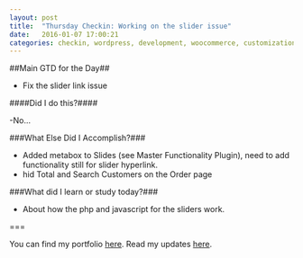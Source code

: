 ```yaml
---
layout: post
title:  "Thursday Checkin: Working on the slider issue"
date:   2016-01-07 17:00:21
categories: checkin, wordpress, development, woocommerce, customization
---
```


##Main GTD for the Day##

- Fix the slider link issue

####Did I do this?####

-No...

###What Else Did I Accomplish?###

- Added metabox to Slides (see Master Functionality Plugin), need to add functionality still for slider hyperlink.
- hid Total and Search Customers on the Order page

###What did I learn or study today?###

- About how the php and javascript for the sliders work.

===

You can find my portfolio [here][FPSportfolio].
Read my updates [here][n8finch].

[FPSportfolio]: http://finchproservices.com/portfolio
[n8finch]: http://n8finch.com
